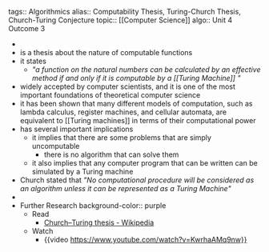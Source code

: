 tags:: Algorithmics
alias:: Computability Thesis, Turing-Church Thesis, Church-Turing Conjecture
topic:: [[Computer Science]]
algo:: Unit 4 Outcome 3

-
- is a thesis about the nature of computable functions
- it states
	- *"a function on the natural numbers can be calculated by an effective method if and only if it is computable by a [[Turing Machine]] "*
- widely accepted by computer scientists, and it is one of the most important foundations of theoretical computer science
- it has been shown that many different models of computation, such as lambda calculus, register machines, and cellular automata, are equivalent to [[Turing machines]] in terms of their computational power
- has several important implications
	- it implies that there are some problems that are simply uncomputable
		- there is no algorithm that can solve them
	- it also implies that any computer program that can be written can be simulated by a Turing machine
- Church stated that *"No computational procedure will be considered as an algorithm unless it can be represented as a Turing Machine"*
-
- Further Research
  background-color:: purple
	- Read
		- [Church–Turing thesis - Wikipedia](https://en.wikipedia.org/wiki/Church%E2%80%93Turing_thesis)
	- Watch
		- {{video https://www.youtube.com/watch?v=KwrhaAMq9nw}}